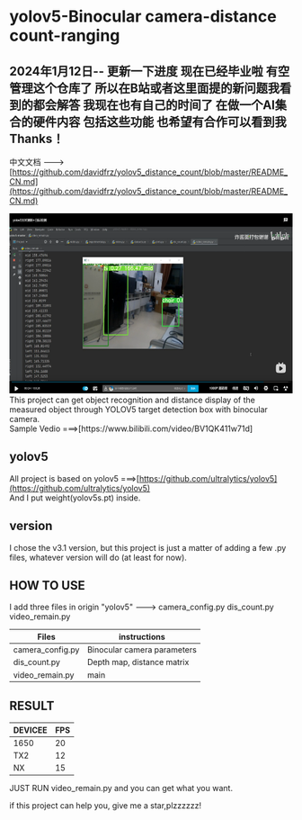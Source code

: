 # yolov5-Binocular camera-distance count-ranging
## 2024年1月12日-- 更新一下进度 现在已经毕业啦 有空管理这个仓库了  所以在B站或者这里面提的新问题我看到的都会解答 我现在也有自己的时间了 在做一个AI集合的硬件内容 包括这些功能 也希望有合作可以看到我 Thanks！
中文文档 --->[https://github.com/davidfrz/yolov5_distance_count/blob/master/README_CN.md](https://github.com/davidfrz/yolov5_distance_count/blob/master/README_CN.md)<br>
<div align="left"> <img src="./pic/1.png" height="320"> </div>
This project can get object recognition and distance display of the measured object through YOLOV5 target detection box with binocular camera.<br>
Sample Vedio ===>[https://www.bilibili.com/video/BV1QK411w71d]<br>

## yolov5
All project is based on yolov5 ===>[https://github.com/ultralytics/yolov5](https://github.com/ultralytics/yolov5)<br>
And I put weight(yolov5s.pt)  inside.

## version
I chose the v3.1 version, but this project is just a matter of adding a few .py files, whatever version will do (at least for now).

## HOW TO USE
I add three files in origin "yolov5" --->
camera_config.py
dis_count.py
video_remain.py

|Files|instructions|
|----|----|
|camera_config.py|Binocular camera parameters|
|dis_count.py|Depth map, distance matrix|
|video_remain.py|main|

## RESULT
|DEVICEE|FPS|
|----|----|
|1650|20|
|TX2|12|
|NX|15|

JUST RUN video_remain.py and you can get what you want.

if this project can help you, give me a star,plzzzzzz! 

